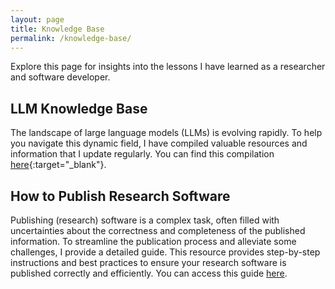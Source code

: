 ```yaml
---
layout: page
title: Knowledge Base
permalink: /knowledge-base/
---
```


Explore this page for insights into the lessons I have learned as a researcher and software developer.

## LLM Knowledge Base

The landscape of large language models (LLMs) is evolving rapidly.
To help you navigate this dynamic field, I have compiled valuable resources and information that I update regularly.
You can find this compilation [here](https://github.com/tim-puhlfuerss/LLM-Knowledge-Base){:target="_blank"}.

## How to Publish Research Software

Publishing (research) software is a complex task, often filled with uncertainties about the correctness and completeness of the published information.
To streamline the publication process and alleviate some challenges, I provide a detailed guide.
This resource provides step-by-step instructions and best practices to ensure your research software is published correctly and efficiently.
You can access this guide [here](https://github.com/tim-puhlfuerss/Publish-Research-Software).

